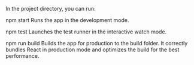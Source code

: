In the project directory, you can run:

npm start
Runs the app in the development mode.

npm test
Launches the test runner in the interactive watch mode.

npm run build
Builds the app for production to the build folder.
It correctly bundles React in production mode and optimizes the build for the best performance.
